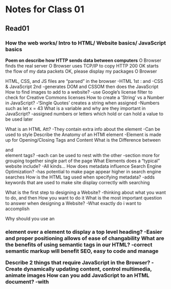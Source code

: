 # Notes for Class 01

## Read01

<!-- ### Various Notes for Markdown -->

<!-- Good for commenting your Markdown AND blocking out Markdown that you don't want rendered. -->

<!-- Markdown is useful for Styling Text:

1. **Two asterisks make it Bold**  
2. _One underscore is Italic_  
3. **_Three asterisks are both Bold and Italic_** -->

### How the web works/ Intro to HTML/ Website basics/ JavaScript basics

**Poem on describe how HTTP sends data between computers**
    O Browser finds the real server
    O Browser uses TCP/IP to copy HTTP
    200 OK  starts the flow of my data packets
    OK, please display my packages O Browser

HTML, CSS, and JS files are “parsed” in the browser
    -HTML 1st : <links> and <scripts>
    -CSS & JavaScript 2nd
    -generates DOM and CSSOM then does the JavaScript
How to find images to add to a website?
    -use Google’s license filter to check for Creative Commons licenses
How to create a ‘String’ vs a Number in JavaScript?
    -‘Single Quotes’ creates a string when assigned
    -Numbers such as let x = 43
What is a variable and why are they important in JavaScript?
    -assigned numbers or letters which hold or can hold a value to be used later

What is an HTML Att?
    -They contain extra info about the element
    -Can be used to style
Describe the Anatomy of an HTMl element
    -Element is made up for Opening/Closing Tags and Content
What is the Difference between <article> and <section> element tags?
    -each can be used to nest with the other
    -section more for grouping together single part of the page
What Elements does a “typical” website include?
    -All kinds…
How does metadata influence Search Engine Optimization?
    -has potential to make page appear higher in search engine searches
How is the <meta> HTML tag used when specifying metadata?
    -adds keywords that are used to make site display correctly with searching

What is the first step to designing a Website?
    -thinking about what you want to do, and then How you want to do it
What is the most important question to answer when designing a Website?
    -What exactly do i want to accomplish

Why should you use an <h1> element over a <span> element to display a top level heading?
    -Easier and proper positioning allows of ease of changability
What are the benefits of using semantic tags in our HTML?
    -correct semantic markup will benefit SEO, easy to code and manage

Describe 2 things that require JavaScript in the Browser?
    -Create dynamically updating content, control multimedia, animate images
How can you add JavaScript to an HTML document?
    -with <script> and adding the page via <style>
